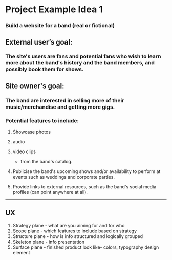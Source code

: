 # Project Example Idea 1
### Build a website for a band (real or fictional)

 ## External user’s goal:
### The site's users are fans and potential fans who wish to learn more about the band's history and the band members, and possibly book them for shows.

## Site owner's goal:
### The band are interested in selling more of their music/merchandise and getting more gigs.

### Potential features to include:
  1. Showcase photos
  2. audio
  3. video clips
        - from the band's catalog.

  4. Publicise the band's upcoming shows and/or availability to perform at events such as weddings and corporate parties.

5. Provide links to external resources, such as the band's social media profiles (can point anywhere at all).

---

## UX
1. Strategy plane - what are you aiming for and for who
2. Scope plane - which features to include based on strategy
3. Structure plane - how is info structured and logically grouped
4. Skeleton plane - info presentation
5. Surface plane - finished product look like- colors, typography design element
